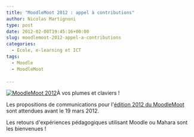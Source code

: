 ```yaml
---
title: "MoodleMoot 2012 : appel à contributions"
author: Nicolas Martignoni
type: post
date: 2012-02-08T19:45:16+00:00
slug: moodlemoot-2012-appel-a-contributions
categories:
  - École, e-learning et ICT
tags:
  - Moodle
  - MoodleMoot

---
```

[<img class="size-medium alignright" title="Logo MoodleMoot 2012" src="Logo-Moodle-Moot-2012-300x263.jpg" alt="MoodleMoot 2012" width="300" height="263" srcset="Logo-Moodle-Moot-2012-300x263.jpg 300w, Logo-Moodle-Moot-2012.jpg 536w" sizes="(max-width: 300px) 100vw, 300px" />][1]À vos plumes et claviers !

Les propositions de communications pour l'[édition 2012 du MoodleMoot][1] sont attendues avant le 19 mars 2012.

Les retours d'expériences pédagogiques utilisant Moodle ou Mahara sont les bienvenues !

 [1]: http://moodlemoot2012.unimes.fr/ "MoodleMoot 2012"

<!--more-->
